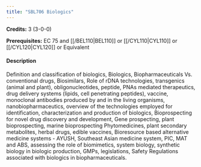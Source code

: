 ```yaml
---
title: "SBL706 Biologics"
---
```

**Credits:** 3 (3-0-0)

**Prerequisites:** EC 75 and [[/BEL110|BEL110]] or [[/CYL110|CYL110]] or [[/CYL120|CYL120]] or Equivalent

#### Description
Definition and classification of biologics, Biologics, Biopharmaceuticals Vs. conventional drugs, Biosimilars, Role of rDNA technologies, transgenics (animal and plant), obligonucleotides, peptide, PNAs mediated therapeutics, drug delivery systems (lipids, cell penetrating peptides), vaccine, monoclonal antibodies produced by and in the living organisms, nanobiopharmaceutics, overview of the technologies employed for identification, characterization and production of biologics, Bioprospecting for novel drug discovery and development, Gene prospecting, plant bioprospecting, marine bioprospecting Phytomedicines, plant secondary metabolites, herbal drugs, edible vaccines, Bioresource based alternative medicine systems - AYUSH, Southeast Asian medicine system, PIC, MAT and ABS, assessing the role of biomimetics, system biology, synthetic biology in biologic production, GMPs, legislations, Safety Regulations associated with biologics in biopharmaceuticals.